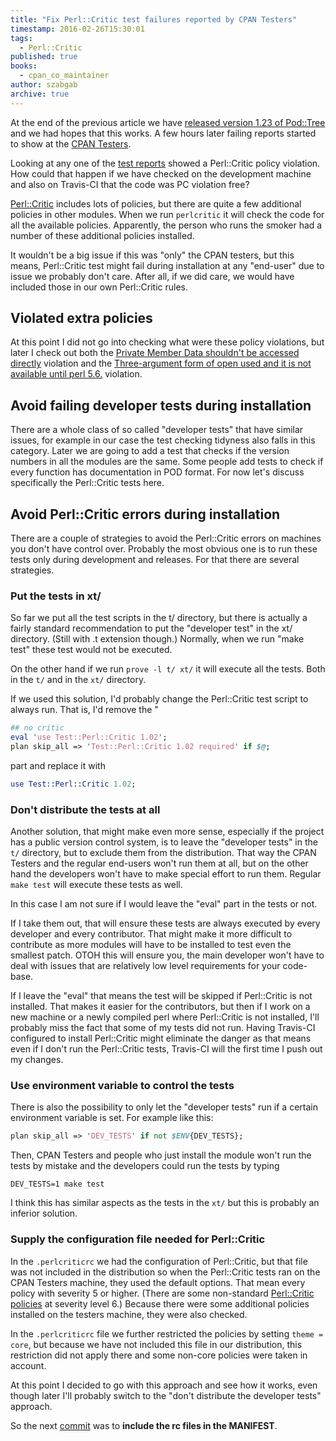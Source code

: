 ```yaml
---
title: "Fix Perl::Critic test failures reported by CPAN Testers"
timestamp: 2016-02-26T15:30:01
tags:
  - Perl::Critic
published: true
books:
  - cpan_co_maintainer
author: szabgab
archive: true
---
```



At the end of the previous article we have [released version 1.23 of Pod::Tree](/fixing-the-release-adding-version-numbers)
and we had hopes that this works. A few hours later failing reports started to show at the
[CPAN Testers](http://www.cpantesters.org/distro/P/Pod-Tree.html?oncpan=1&distmat=1&version=1.23&grade=3).

Looking at any one of the [test reports](http://www.cpantesters.org/cpan/report/754508bc-6bf8-1014-8d3e-98944acd6126)
showed a Perl::Critic policy violation. How could that happen if we have checked on the development machine and also on Travis-CI
that the code was PC violation free?


[Perl::Critic](/perl-critic) includes lots of policies, but there are quite a few additional policies in other modules.
When we run `perlcritic` it will check the code for all the available policies. Apparently, the person who runs the smoker
had a number of these additional policies installed.

It wouldn't be a big issue if this was "only" the CPAN testers, but this means, Perl::Critic test might fail during installation
at any "end-user" due to issue we probably don't care. After all, if we did care, we would have included
those in our own Perl::Critic rules.

## Violated extra policies

At this point I did not go into checking what were these policy violations, but later I check out both the
[Private Member Data shouldn't be accessed directly](/private-member-data-shouldnt-be-accessed-directly) violation
and the 
[Three-argument form of open used and it is not available until perl 5.6.](/three-argument-form-of-open-used-and-it-is-not-available-until)
violation.

## Avoid failing developer tests during installation

There are a whole class of so called "developer tests" that have similar issues, for example in
our case the test checking tidyness also falls in this category. Later we are going to add a test that checks if the version numbers
in all the modules are the same. Some people add tests to check if every function has documentation in POD format.
For now let's discuss specifically the Perl::Critic tests here.

## Avoid Perl::Critic errors during installation

There are a couple of strategies to avoid the Perl::Critic errors on machines you don't have control over.
Probably the most obvious one is to run these tests only during development and releases. For that there are several strategies.

<h3>Put the tests in xt/</h3>

So far we put all the test scripts in the t/ directory, but there is actually a fairly standard recommendation to put the "developer test"
in the xt/ directory. (Still with .t extension though.) Normally, when we run "make test" these test would not be executed.

On the other hand if we run `prove -l t/ xt/` it will execute all the tests. Both in the `t/` and in the `xt/` directory.

If we used this solution, I'd probably change the Perl::Critic test script to always run. That is, I'd remove the "

```perl
## no critic
eval 'use Test::Perl::Critic 1.02';
plan skip_all => 'Test::Perl::Critic 1.02 required' if $@;
```

part and replace it with

```perl
use Test::Perl::Critic 1.02;
```

<h3>Don't distribute the tests at all</h3>

Another solution, that might make even more sense, especially if the project has a public version control system, is to
leave the "developer tests" in the `t/` directory, but to exclude them from the distribution.
That way the CPAN Testers and the regular end-users won't run them at all, but on the other hand the developers won't
have to make special effort to run them. Regular `make test` will execute these tests as well.

In this case I am not sure if I would leave the "eval" part in the tests or not.

If I take them out, that will ensure
these tests are always executed by every developer and every contributor. That might make it more difficult to contribute
as more modules will have to be installed to test even the smallest patch. OTOH this will ensure you, the main developer
won't have to deal with issues that are relatively low level requirements for your code-base.

If I leave the "eval" that means the test will be skipped if Perl::Critic is not installed. That makes it easier for the
contributors, but then if I work on a new machine or a newly compiled perl where Perl::Critic is not installed,
I'll probably miss the fact that some of my tests did not run. Having Travis-CI configured to install Perl::Critic might
eliminate the danger as that means even if I don't run the Perl::Critic tests, Travis-CI will the first time I push out my changes.

<h3>Use environment variable to control the tests</h3>

There is also the possibility to only let the "developer tests" run if a certain environment variable is set.
For example like this:

```perl
plan skip_all => 'DEV_TESTS' if not $ENV{DEV_TESTS};
```

Then, CPAN Testers and people who just install the module won't run the tests by mistake and the developers could run the tests
by typing

```
DEV_TESTS=1 make test
```

I think this has similar aspects as the tests in the `xt/` but this is probably an inferior solution.


<h3>Supply the configuration file needed for Perl::Critic</h3>

In the `.perlcriticrc` we had the configuration of Perl::Critic,
but that file was not included in the distribution so when the Perl::Critic tests ran on the CPAN Testers machine,
they used the default options.
That mean every policy with severity 5 or higher. (There are some non-standard [Perl::Critic policies](/perl-critic)
at severity level 6.) Because there were some additional policies installed on the testers machine, they were also checked.

In the `.perlcriticrc` file we further restricted the policies by setting `theme = core`, but because we have not
included this file in our distribution, this restriction did not apply there and some non-core policies were taken in account.


At this point I decided to go with this approach and see how it works, even though later I'll probably switch to the
"don't distribute the developer tests" approach.

So the next [commit](https://github.com/szabgab/Pod-Tree/commit/9ad8a73f92900eb37f6d571e502ba85cb50e78ce) was to
**include the rc files in the MANIFEST**.

